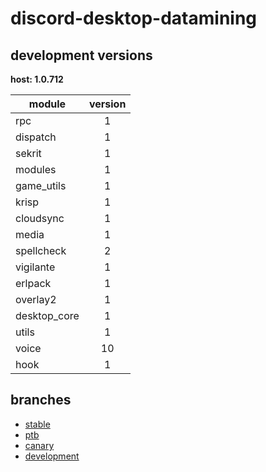# discord-desktop-datamining

## development versions

**host: 1.0.712**

| module | version |
| ------ | :-----: |
| rpc | 1 |
| dispatch | 1 |
| sekrit | 1 |
| modules | 1 |
| game_utils | 1 |
| krisp | 1 |
| cloudsync | 1 |
| media | 1 |
| spellcheck | 2 |
| vigilante | 1 |
| erlpack | 1 |
| overlay2 | 1 |
| desktop_core | 1 |
| utils | 1 |
| voice | 10 |
| hook | 1 |

## branches

- [stable](https://github.com/OpenAsar/discord-desktop-datamining/tree/stable)
- [ptb](https://github.com/OpenAsar/discord-desktop-datamining/tree/ptb)
- [canary](https://github.com/OpenAsar/discord-desktop-datamining/tree/canary)
- [development](https://github.com/OpenAsar/discord-desktop-datamining/tree/development)
